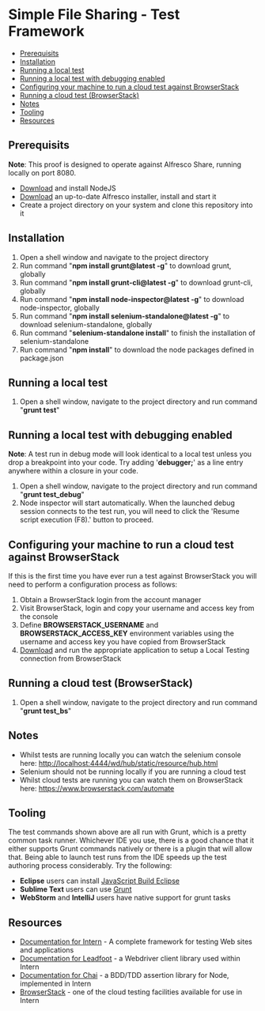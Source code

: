 # Simple File Sharing - Test Framework

<!-- MarkdownTOC -->

- [Prerequisits](#prerequisits)
- [Installation](#installation)
- [Running a local test](#running-a-local-test)
- [Running a local test with debugging enabled](#running-a-local-test-with-debugging-enabled)
- [Configuring your machine to run a cloud test against BrowserStack](#configuring-your-machine-to-run-a-cloud-test-against-browserstack)
- [Running a cloud test (BrowserStack)](#running-a-cloud-test-browserstack)
- [Notes](#notes)
- [Tooling](#tooling)
- [Resources](#resources)

<!-- /MarkdownTOC -->

## Prerequisits
**Note**: This proof is designed to operate against Alfresco Share, running locally on port 8080.
* [Download](https://nodejs.org/) and install NodeJS
* [Download](https://www.alfresco.com/products/community/download) an up-to-date Alfresco installer, install and start it
* Create a project directory on your system and clone this repository into it

## Installation
1. Open a shell window and navigate to the project directory
2. Run command "**npm install grunt@latest -g**" to download grunt, globally
3. Run command "**npm install grunt-cli@latest -g**" to download grunt-cli, globally
4. Run command "**npm install node-inspector@latest -g**" to download node-inspector, globally
5. Run command "**npm install selenium-standalone@latest -g**" to download selenium-standalone, globally
6. Run command "**selenium-standalone install**" to finish the installation of selenium-standalone
7. Run command "**npm install**" to download the node packages defined in package.json

## Running a local test
1. Open a shell window, navigate to the project directory and run command "**grunt test**"

## Running a local test with debugging enabled
**Note**: A test run in debug mode will look identical to a local test unless you drop a breakpoint into your code. Try adding '**debugger;**' as a line entry anywhere within a closure in your code.

1. Open a shell window, navigate to the project directory and run command "**grunt test_debug**"
2. Node inspector will start automatically. When the launched debug session connects to the test run, you will need to click the 'Resume script execution (F8).' button to proceed.

## Configuring your machine to run a cloud test against BrowserStack
If this is the first time you have ever run a test against BrowserStack you will need to perform a configuration process as follows:

1. Obtain a BrowserStack login from the account manager
2. Visit BrowserStack, login and copy your username and access key from the console
3. Define **BROWSERSTACK_USERNAME** and **BROWSERSTACK_ACCESS_KEY** environment variables using the username and access key you have copied from BrowserStack
4. [Download](https://www.browserstack.com/local-testing#command-line) and run the appropriate application to setup a Local Testing connection from BrowserStack

## Running a cloud test (BrowserStack)
1. Open a shell window, navigate to the project directory and run command "**grunt test_bs**"

## Notes
- Whilst tests are running locally you can watch the selenium console here: <http://localhost:4444/wd/hub/static/resource/hub.html>
- Selenium should not be running locally if you are running a cloud test
- Whilst cloud tests are running you can watch them on BrowserStack here: <https://www.browserstack.com/automate>

## Tooling
The test commands shown above are all run with Grunt, which is a pretty common task runner. Whichever IDE you use, there is a good chance that it either supports Grunt commands natively or there is a plugin that will allow that. Being able to launch test runs from the IDE speeds up the test authoring process considerably. Try the following:
* **Eclipse** users can install [JavaScript Build Eclipse](http://marketplace.eclipse.org/content/javascript-build-eclipse)
* **Sublime Text** users can use [Grunt](https://packagecontrol.io/packages/Grunt)
* **WebStorm** and **IntelliJ** users have native support for grunt tasks

## Resources
* [Documentation for Intern](https://theintern.github.io/) - A complete framework for testing Web sites and applications
* [Documentation for Leadfoot](http://theintern.github.io/leadfoot/) - a Webdriver client library used within Intern
* [Documentation for Chai](http://chaijs.com/) - a BDD/TDD assertion library for Node, implemented in Intern
* [BrowserStack](https://www.browserstack.com/) - one of the cloud testing facilities available for use in Intern